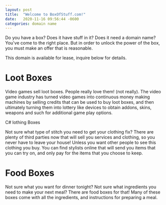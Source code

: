 ```yaml
---
layout: post
title:  "Welcome to BoxOfStuff.com!"
date:   2020-11-16 09:56:44 -0600
categories: domain name
---
```


Do you have a box? Does it have stuff in it? Does it need a domain name? You've come to the right place. But in order to unlock the power of the box, you must make an offer that is reasonable.

This domain is available for lease, inquire below for details.

# Loot Boxes

Video games sell loot boxes. People really love them! (not really). The video game industry has turned video games into continuous money making machines by selling credits that can be used to buy loot boxes, and then ultimately turning them into lottery like devices to obtain addons, skins, weapons and such for additional game play options.

C# lothing Boxes

Not sure what type of stitch you need to get your clothing fix? There are plenty of third parties now that will sell you services and clothing, so you never have to leave your house! Unless you want other people to see this clothing you buy. You can find stylists online that will send you items that you can try on, and only pay for the items that you choose to keep.

# Food Boxes

Not sure what you want for dinner tonight? Not sure what ingredients you need to make your next meal? There are food boxes for that! Many of these boxes come with all the ingredients, and instructions for preparing a meal.
